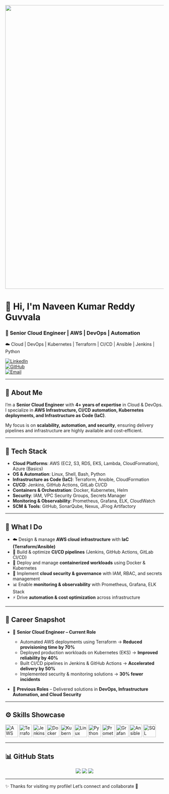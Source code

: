 <p align="center">
  <img src="https://raw.githubusercontent.com/naveenreddyguvvala/naveenreddyguvvala/main/banner.png" width="900"/>
</p>


# 👋 Hi, I'm Naveen Kumar Reddy Guvvala 

### 🚀 Senior Cloud Engineer | AWS | DevOps | Automation  
☁️ Cloud | DevOps | Kubernetes | Terraform | CI/CD | Ansible | Jenkins | Python  

[![LinkedIn](https://img.shields.io/badge/LinkedIn-Connect-blue?logo=linkedin&style=flat)](https://www.linkedin.com/in/naveenkumarreddyguvvala/)  
[![GitHub](https://img.shields.io/badge/GitHub-Follow-black?logo=github&style=flat)](https://github.com/naveenreddyguvvala)  
[![Email](https://img.shields.io/badge/Email-naveenreddyguvvala%40gmail.com-red?logo=gmail&style=flat)](mailto:naveenreddyguvvala@gmail.com)  

---

## 🔹 About Me  

I’m a **Senior Cloud Engineer** with **4+ years of expertise** in Cloud & DevOps.  
I specialize in **AWS Infrastructure, CI/CD automation, Kubernetes deployments, and Infrastructure as Code (IaC)**.  

My focus is on **scalability, automation, and security**, ensuring delivery pipelines and infrastructure are highly available and cost-efficient.  

---

## 🧰 Tech Stack  

- **Cloud Platforms**: AWS (EC2, S3, RDS, EKS, Lambda, CloudFormation), Azure (Basics)  
- **OS & Automation**: Linux, Shell, Bash, Python  
- **Infrastructure as Code (IaC)**: Terraform, Ansible, CloudFormation  
- **CI/CD**: Jenkins, GitHub Actions, GitLab CI/CD  
- **Containers & Orchestration**: Docker, Kubernetes, Helm  
- **Security**: IAM, VPC Security Groups, Secrets Manager  
- **Monitoring & Observability**: Prometheus, Grafana, ELK, CloudWatch  
- **SCM & Tools**: GitHub, SonarQube, Nexus, JFrog Artifactory  

---

## 🔧 What I Do  

- ☁️ Design & manage **AWS cloud infrastructure** with **IaC (Terraform/Ansible)**  
- 🚀 Build & optimize **CI/CD pipelines** (Jenkins, GitHub Actions, GitLab CI/CD)  
- 🐳 Deploy and manage **containerized workloads** using Docker & Kubernetes  
- 🔐 Implement **cloud security & governance** with IAM, RBAC, and secrets management  
- 📊 Enable **monitoring & observability** with Prometheus, Grafana, ELK Stack  
- ⚡ Drive **automation & cost optimization** across infrastructure  

---

## 💼 Career Snapshot  

- 🏢 **Senior Cloud Engineer – Current Role**  
  - Automated AWS deployments using Terraform → **Reduced provisioning time by 70%**  
  - Deployed production workloads on Kubernetes (EKS) → **Improved reliability by 40%**  
  - Built CI/CD pipelines in Jenkins & GitHub Actions → **Accelerated delivery by 50%**  
  - Implemented security & monitoring solutions → **30% fewer incidents**  

- 🏢 **Previous Roles** – Delivered solutions in **DevOps, Infrastructure Automation, and Cloud Security**  

---

## ⚙️ Skills Showcase  

<p align="left">
  <a href="https://aws.amazon.com" target="_blank"><img src="https://raw.githubusercontent.com/danielcranney/readme-generator/main/public/icons/skills/aws-colored.svg" width="40" height="40" alt="AWS" /></a>
  <a href="https://www.terraform.io/" target="_blank"><img src="https://cdn.jsdelivr.net/gh/devicons/devicon/icons/terraform/terraform-original.svg" width="40" height="40" alt="Terraform" /></a>
  <a href="https://www.jenkins.io/" target="_blank"><img src="https://cdn.jsdelivr.net/gh/devicons/devicon/icons/jenkins/jenkins-original.svg" width="40" height="40" alt="Jenkins" /></a>
  <a href="https://www.docker.com/" target="_blank"><img src="https://cdn.jsdelivr.net/gh/devicons/devicon/icons/docker/docker-original.svg" width="40" height="40" alt="Docker" /></a>
  <a href="https://kubernetes.io/" target="_blank"><img src="https://cdn.jsdelivr.net/gh/devicons/devicon/icons/kubernetes/kubernetes-plain.svg" width="40" height="40" alt="Kubernetes" /></a>
  <a href="https://www.linux.org/" target="_blank"><img src="https://cdn.jsdelivr.net/gh/devicons/devicon/icons/linux/linux-original.svg" width="40" height="40" alt="Linux" /></a>
  <a href="https://www.python.org/" target="_blank"><img src="https://cdn.jsdelivr.net/gh/devicons/devicon/icons/python/python-original.svg" width="40" height="40" alt="Python" /></a>
  <a href="https://prometheus.io/" target="_blank"><img src="https://cdn.jsdelivr.net/gh/devicons/devicon/icons/prometheus/prometheus-original.svg" width="40" height="40" alt="Prometheus" /></a>
  <a href="https://grafana.com/" target="_blank"><img src="https://cdn.jsdelivr.net/gh/devicons/devicon/icons/grafana/grafana-original.svg" width="40" height="40" alt="Grafana" /></a>
  <a href="https://www.ansible.com/" target="_blank"><img src="https://cdn.jsdelivr.net/gh/devicons/devicon/icons/ansible/ansible-original.svg" width="40" height="40" alt="Ansible" /></a>
  <a href="https://www.mysql.com/" target="_blank"><img src="https://cdn.jsdelivr.net/gh/devicons/devicon/icons/mysql/mysql-original.svg" width="40" height="40" alt="SQL" /></a>
</p>

---

## 📊 GitHub Stats  

<div align="center">
  <img src="https://github-readme-stats.vercel.app/api?username=naveenreddyguvvala&theme=tokyonight&hide_border=false&include_all_commits=true&count_private=true"/>
  <img src="https://nirzak-streak-stats.vercel.app/?user=naveenreddyguvvala&theme=tokyonight&hide_border=false" />
  <img src="https://github-readme-stats.vercel.app/api/top-langs/?username=naveenreddyguvvala&theme=tokyonight&hide_border=false&layout=compact" />
</div>  

---

✨ Thanks for visiting my profile! Let’s connect and collaborate 🚀  
